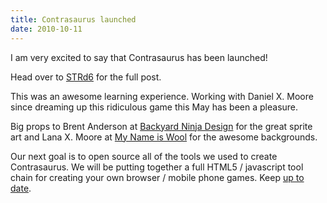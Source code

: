 ```yaml
---
title: Contrasaurus launched
date: 2010-10-11
---
```


I am very excited to say that Contrasaurus has been launched!

Head over to [STRd6](http://strd6.com/2010/10/contrasaurus-launch/) for the full post.

This was an awesome learning experience. Working with Daniel X. Moore since dreaming up this ridiculous game this May has been a pleasure.

Big props to Brent Anderson at [Backyard Ninja Design](http://www.dumbmanex.com/bynd_main.html) for the great sprite art and Lana X. Moore at [My Name is Wool](http://mynameiswool.com/) for the awesome backgrounds.

Our next goal is to open source all of the tools we used to create Contrasaurus. We will be putting together a full HTML5 / javascript tool chain for creating your own browser / mobile phone games. Keep [up to date](http://pixieengine.com).
